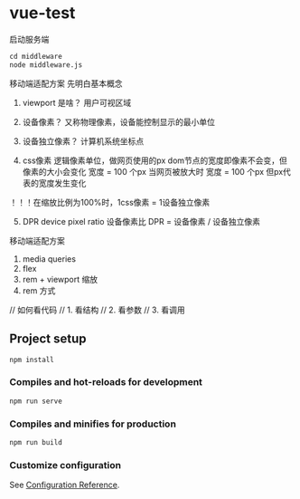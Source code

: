 # vue-test

启动服务端
```md
cd middleware
node middleware.js
```

移动端适配方案
先明白基本概念
1. viewport 是啥？
用户可视区域

2. 设备像素？
又称物理像素，设备能控制显示的最小单位

3. 设备独立像素？
计算机系统坐标点

4. css像素
逻辑像素单位，做网页使用的px
dom节点的宽度即像素不会变，但像素的大小会变化
宽度 = 100 个px
当网页被放大时 宽度 = 100 个px 但px代表的宽度发生变化

！！！在缩放比例为100%时，1css像素 = 1设备独立像素

5. DPR device pixel ratio 设备像素比
DPR = 设备像素 / 设备独立像素

移动端适配方案
1. media queries
2. flex
3. rem + viewport 缩放
4. rem 方式


// 如何看代码
// 1. 看结构
// 2. 看参数
// 3. 看调用

## Project setup
```
npm install
```

### Compiles and hot-reloads for development
```
npm run serve
```

### Compiles and minifies for production
```
npm run build
```

### Customize configuration
See [Configuration Reference](https://cli.vuejs.org/config/).
